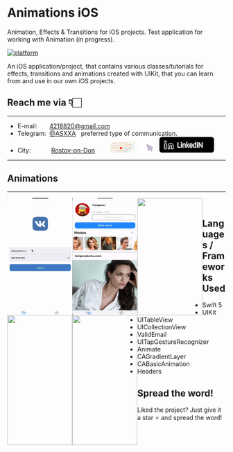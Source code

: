 # Animations iOS 
Animation, Effects & Transitions for iOS projects. Test application for working with Animation (in progress).



[![platform](https://img.shields.io/badge/platform-iOS-orange)](https://www.android.com)



An iOS application/project, that contains various classes/tutorials for effects, transitions and animations created with UIKit, that you can learn from and use in our own iOS projects.

## Reach me via 👇🏻
-------------------     ----------------------------
* E-mail:&nbsp;&nbsp;&nbsp;&nbsp;&nbsp; &nbsp;4218820@gmail.com
* Telegram: &nbsp;[@ASXXA](https://t.me/ASXXA) &nbsp; preferred type of communication.
* City:&nbsp;&nbsp;&nbsp;&nbsp;&nbsp;&nbsp;&nbsp;&nbsp;&nbsp;&nbsp;&nbsp;&nbsp;[Rostov-on-Don](https://yandex.ru/images/search?from=tabbar&text=%D0%BD%D0%BE%D1%87%D0%BD%D0%BE%D0%B9%20%D1%80%D0%BE%D1%81%D1%82%D0%BE%D0%B2%20%D0%BD%D0%B0%20%D0%B4%D0%BE%D0%BD%D1%83&pos=4&img_url=http%3A%2F%2F1.bp.blogspot.com%2F-7KtsD-PNLFg%2FVlLWrZ2oPwI%2FAAAAAAAA4Q8%2FZzAn_uR-zew%2Fs1600%2F4.jpg&rpt=simage&lr=39)&nbsp;&nbsp;&nbsp;&nbsp;&nbsp;&nbsp;&nbsp;&nbsp;&nbsp;[![Header](https://github.com/RNDASX/portfolio/blob/main/jpg/karta.jpg)](https://yandex.ru/maps/geo/rostov_na_donu/53166035/?from=tabbar&ll=39.790424%2C47.232587&source=serp_navig&z=11) &nbsp;&nbsp; <img src="https://github.com/ASXRND/ASXRND/blob/test/GifProject/cursor-click.gif" height="32"/></h1>&nbsp;&nbsp;&nbsp;[![Linkedin](https://github.com/ASXRND/ASXRND/blob/test/GifProject/linkedIn.png)](https://www.linkedin.com/in/alexandr-hohon-831a6a272/)
-------------------     ----------------------------
## Animations
- - -
<img align="left" src="https://github.com/ASXRND/ASXRND/blob/test/GifProject/NavigationGif/1.gif" width="150" height="270">
<img align="left" src="https://github.com/ASXRND/ASXRND/blob/test/GifProject/NavigationGif/2.gif" width="150" height="270">
<img align="left" src="https://github.com/ASXRND/ASXRND/blob/test/GifProject/NavigationGif/3.gif" width="150" height="270"> 
<img align="left" src="https://github.com/ASXRND/ASXRND/blob/test/GifProject/NavigationGif/4.gif" width="150" height="300">
<img align="left" src="https://github.com/ASXRND/ASXRND/blob/test/GifProject/NavigationGif/5.gif" width="150" height="300">

 <br>
 

    
## Languages / Frameworks Used
- Swift 5
- UIKit
- UITableView
- UICollectionView
- ValidEmail
- UITapGestureRecognizer
- Animate
- CAGradientLayer
- CABasicAnimation
- Headers

## Spread the word!
Liked the project? Just give it a star ⭐️ and spread the word!
